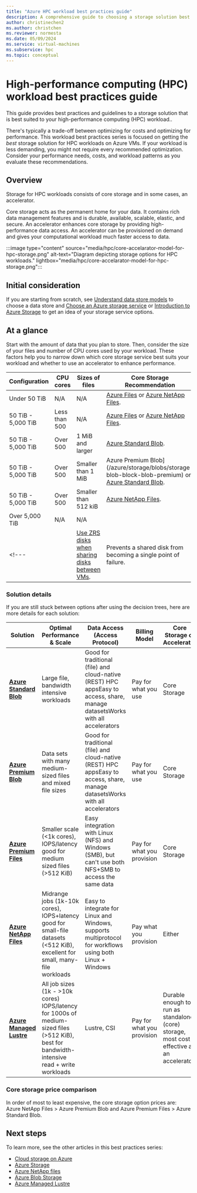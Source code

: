 ```yaml
---
title: "Azure HPC workload best practices guide"
description: A comprehensive guide to choosing a storage solution best suited to your HPC workloads.
author: christinechen2
ms.author: christchen
ms.reviewer: normesta
ms.date: 05/09/2024
ms.service: virtual-machines
ms.subservice: hpc
ms.topic: conceptual 
---
```

# High-performance computing (HPC) workload best practices guide

<!-- [!INCLUDE[appliesto-sqlvm](../../includes/appliesto-sqlvm.md)] -->

This guide provides best practices and guidelines to a storage solution that is best suited to your high-performance computing (HPC) workload..

There's typically a trade-off between optimizing for costs and optimizing for performance. This workload best practices series is focused on getting the *best* storage solution for HPC workloads on Azure VMs. If your workload is less demanding, you might not require every recommended optimization. Consider your performance needs, costs, and workload patterns as you evaluate these recommendations.

## Overview

Storage for HPC workloads consists of core storage and in some cases, an accelerator.  

Core storage acts as the permanent home for your data. It contains rich data management features and is durable, available, scalable, elastic, and secure. An accelerator enhances core storage by providing high-performance data access. An accelerator can be provisioned on demand and gives your computational workload much faster access to data.

:::image type="content" source="media/hpc/core-accelarator-model-for-hpc-storage.png" alt-text="Diagram depicting storage options for HPC workloads." lightbox="media/hpc/core-accelarator-model-for-hpc-storage.png":::

## Initial consideration

If you are starting from scratch, see [Understand data store models](/azure/architecture/guide/technology-choices/data-store-overview) to choose a data store and [Choose an Azure storage service](/azure/architecture/guide/technology-choices/storage-options) or [Introduction to Azure Storage](/azure/storage/common/storage-introduction) to get an idea of your storage service options. 

## At a glance

Start with the amount of data that you plan to store. Then, consider the size of your files and number of CPU cores used by your workload. These factors help you to narrow down which core storage service best suits your workload and whether to use an accelerator to enhance performance.


|Configuration  |CPU cores  |Sizes of files  |Core Storage Recommendation  |Accelarator Reccomendation  |
|---------|---------|---------|---------|---------|
|Under 50 TiB     |N/A |N/A        | [Azure Files](/azure/storage/files/) or [Azure NetApp Files](/azure/azure-netapp-files/).        |No Accelarator  |
|50 TiB - 5,000 TiB |Less than 500 |N/A|[Azure Files](/azure/storage/files/) or [Azure NetApp Files](/azure/azure-netapp-files/).        |No Accelarator  |
|50 TiB - 5,000 TiB |Over 500      |1 MiB and larger| [Azure Standard Blob](/azure/storage/blobs/). | [Azure Managed Lustre](/azure/azure-managed-lustre/).    |
|50 TiB - 5,000 TiB |Over 500      |Smaller than 1 MiB| Azure Premium Blob](/azure/storage/blobs/storage-blob-block-blob-premium) or [Azure Standard Blob](/azure/storage/blobs/). | [Azure Managed Lustre](/azure/azure-managed-lustre/).     |
|50 TiB - 5,000 TiB |Over 500      |Smaller than 512 kiB| [Azure NetApp Files](/azure/azure-netapp-files/).    |No Accelarator  |
|Over 5,000 TiB |N/A      |N/A|    |Talk to your field or account team.   |
<!---|     |[Use ZRS disks when sharing disks between VMs](#use-zrs-disks-when-sharing-disks-between-vms).         |Prevents a shared disk from becoming a single point of failure.         | --->

### Solution details

If you are still stuck between options after using the decision trees, here are more details for each solution:

|Solution |Optimal Performance & Scale |Data Access (Access Protocol) |Billing Model |Core Storage or Accelerator |
|---|---|---|---|---|
| [**Azure Standard Blob**](/azure/storage/blobs/) | Large file, bandwidth intensive workloads | Good for traditional (file) and cloud-native (REST) HPC appsEasy to access, share, manage datasetsWorks with all accelerators | Pay for what you use | Core Storage |
| [**Azure Premium Blob**](/azure/storage/blobs/storage-blob-block-blob-premium) | Data sets with many medium-sized files and mixed file sizes | Good for traditional (file) and cloud-native (REST) HPC appsEasy to access, share, manage datasetsWorks with all accelerators | Pay for what you use | Core Storage |
| [**Azure Premium Files**](/azure/storage/files/) | Smaller scale (<1k cores), IOPS/latency good for medium sized files (>512 KiB) | Easy integration with Linux (NFS) and Windows (SMB), but can't use both NFS+SMB to access the same data | Pay for what you provision | Core Storage |
| [**Azure NetApp Files**](/azure/azure-netapp-files/) | Midrange jobs (1k-10k cores), IOPS+latency good for small-file datasets (<512 KiB), excellent for small, many-file workloads | Easy to integrate for Linux and Windows, supports multiprotocol for workflows using both Linux + Windows | Pay what you provision | Either |
| [**Azure Managed Lustre**](/azure/azure-managed-lustre/) | All job sizes (1k - >10k cores) IOPS/latency for 1000s of medium-sized files (>512 KiB), best for bandwidth-intensive read + write workloads | Lustre, CSI | Pay for what you provision | Durable enough to run as standalone (core) storage, most cost-effective as an accelerator |

### Core storage price comparison

In order of most to least expensive, the core storage option prices are: Azure NetApp Files > Azure Premium Blob and Azure Premium Files > Azure Standard Blob.

## Next steps

To learn more, see the other articles in this best practices series:

- [Cloud storage on Azure](/azure/storage/common/storage-introduction/)
- [Azure Storage](/azure/storage/files/)
- [Azure NetApp files](/azure/azure-netapp-files/)
- [Azure Blob Storage](/azure/storage/blobs/)
- [Azure Managed Lustre](/azure/azure-managed-lustre/)
